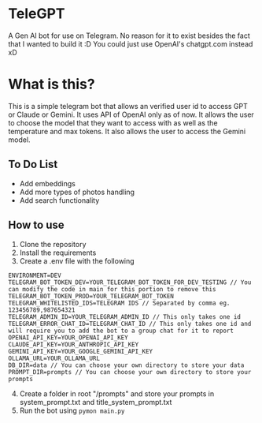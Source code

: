 # TeleGPT
A Gen AI bot for use on Telegram. No reason for it to exist besides the fact that I wanted to build it :D You could just use OpenAI's chatgpt.com instead xD

# What is this?
This is a simple telegram bot that allows an verified user id to access GPT or Claude or Gemini. It uses API of OpenAI only as of now. It allows the user to choose the model that they want to access with as well as the temperature and max tokens. It also allows the user to access the Gemini model.


## To Do List
- Add embeddings
- Add more types of photos handling
- Add search functionality

## How to use
1. Clone the repository
2. Install the requirements
3. Create a .env file with the following
```
ENVIRONMENT=DEV
TELEGRAM_BOT_TOKEN_DEV=YOUR_TELEGRAM_BOT_TOKEN_FOR_DEV_TESTING // You can modify the code in main for this portion to remove this
TELEGRAM_BOT_TOKEN_PROD=YOUR_TELEGRAM_BOT_TOKEN
TELEGRAM_WHITELISTED_IDS=TELEGRAM IDS // Separated by comma eg. 123456789,987654321
TELEGRAM_ADMIN_ID=YOUR_TELEGRAM_ADMIN_ID // This only takes one id
TELEGRAM_ERROR_CHAT_ID=TELEGRAM_CHAT_ID // This only takes one id and will require you to add the bot to a group chat for it to report
OPENAI_API_KEY=YOUR_OPENAI_API_KEY
CLAUDE_API_KEY=YOUR_ANTHROPIC_API_KEY
GEMINI_API_KEY=YOUR_GOOGLE_GEMINI_API_KEY
OLLAMA_URL=YOUR_OLLAMA_URL
DB_DIR=data // You can choose your own directory to store your data
PROMPT_DIR=prompts // You can choose your own directory to store your prompts
```
4. Create a folder in root "/prompts" and store your prompts in system_prompt.txt and title_system_prompt.txt
5. Run the bot using `pymon main.py`
